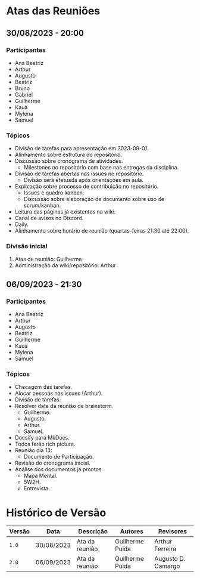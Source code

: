 # Atas das Reuniões

## 30/08/2023 - 20:00

### Participantes

- Ana Beatriz
- Arthur
- Augusto
- Beatriz
- Bruno
- Gabriel
- Guilherme
- Kauã
- Mylena
- Samuel

### Tópicos

- Divisão de tarefas para apresentação em 2023-09-01.
- Alinhamento sobre estrutura do repositório.
- Discussão sobre cronograma de atividades.
  - Milestones no repositório com base nas entregas da disciplina.
- Divisão de tarefas abertas nas issues no repositório.
  - Divisão será efetuada após orientações em aula.
- Explicação sobre processo de contribuição no repositório.
  - Issues e quadro kanban.
  - Discussão sobre elaboração de documento sobre uso de scrum/kanban.
- Leitura das páginas já existentes na wiki.
- Canal de avisos no Discord.
- Daily.
- Alinhamento sobre horário de reunião (quartas-feiras 21:30 até 22:00).

### Divisão inicial

1. Atas de reunião: Guilherme
1. Administração da wiki/repositório: Arthur

## 06/09/2023 - 21:30

### Participantes

- Ana Beatriz
- Arthur
- Augusto
- Beatriz
- Guilherme
- Kauã
- Mylena
- Samuel

### Tópicos

- Checagem das tarefas.
- Alocar pessoas nas issues (Arthur).
- Divisão de tarefas.
- Resolver data da reunião de brainstorm.
  - Guilherme.
  - Augusto.
  - Arthur.
  - Samuel.
- Docsify para MkDocs.
- Todos farão rich picture.
- Reunião dia 13:
  - Documento de Participação.
- Revisão do cronograma inicial.
- Análise dos documentos já prontos.
  - Mapa Mental.
  - 5W2H.
  - Entrevista.

# Histórico de Versão

| Versão | Data       | Descrição      | Autores         | Revisores          |
| ------ | ---------- | -------------- | --------------- | ------------------ |
| `1.0`  | 30/08/2023 | Ata da reunião | Guilherme Puida | Arthur Ferreira    |
| `2.0`  | 06/09/2023 | Ata da reunião | Guilherme Puida | Augusto D. Camargo |

